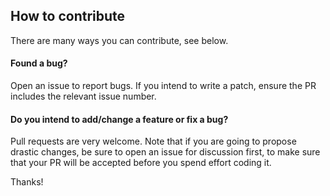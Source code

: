 ## How to contribute
There are many ways you can contribute, see below.

#### Found a bug?
Open an issue to report bugs. If you intend to write a patch, ensure the PR includes the relevant issue number. 

#### Do you intend to add/change a feature or fix a bug?
Pull requests are very welcome. Note that if you are going to propose drastic changes, be sure to open an issue for discussion first, to make sure that your PR will be accepted before you spend effort coding it.

Thanks!
